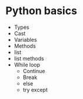 # Python basics

- Types
- Cast 
- Variables
- Methods
- list
- list methods
- While loop
  - Continue
  - Break 
  - else 
  - try except